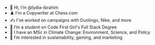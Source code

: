 - 👋 Hi, I’m @lydia-ibrahim
- ♟️ I'm a Copywriter at Chess.com
- ✍️ I've worked on campaigns with Duolingo, Nike, and more
- 💞️ I’m a student on Code First Girl's Full Stack Degree
- 🌿 I have an MSc in Climate Change: Environment, Science, and Policy
- 👀 I’m interested in sustainability, gaming, and marketing

<!---
lydia-ibrahim/lydia-ibrahim is a ✨ special ✨ repository because its `README.md` (this file) appears on your GitHub profile.
You can click the Preview link to take a look at your changes.
--->
